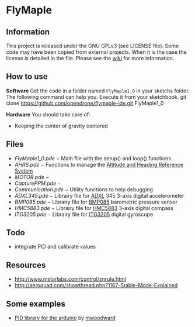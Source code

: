 FlyMaple
========

Information
-----------

This project is released under the GNU GPLv3 (see LICENSE file). Some code may have been copied from external projects. When it is the case the license is detailed in the file.
Please see the [wiki](http://wiki.open-drone.org/doku.php?id=flymaple) for more information.

How to use
----------

**Software**
Get the code in a folder named `FlyMaple1_0` in your sketchs folder. The following command can help you. Execute it from your sketchbook.
    git clone https://github.com/opendrone/flymaple-ide.git FlyMaple1_0

**Hardware**
You should take care of:
* Keeping the center of gravity centered <!-- be more precise here -->

Files
-----

* *FlyMaple1_0.pde* − Main file with the setup() and loop() functions
* *AHRS.pde* − Functions to manage the [Altitude and Heading Reference System](http://en.wikipedia.org/wiki/Attitude_and_heading_reference_system)
* *MOTOR.pde* − 
* *CapturePPM.pde* − 
* *Communication.pde* − Utility functions to help debugging
* *ADXL345.pde* − Librairy file for [ADXL](https://www.sparkfun.com/products/9836) 345 3-axis digital accelerometer
* *BMP085.pde* − Librairy file for [BMP085](https://www.sparkfun.com/products/9694) barometric pressure sensor
* *HMC5883.pde* − Librairy file for [HMC5883](https://www.sparkfun.com/products/10426) 3-axis digital compass
* *ITG3205.pde* − Librairy file for [ITG3205](http://www.flytron.com/sensors/160-itg3205-digital-gyro-breakout.html) digital gyroscope

Todo
----

* integrate PID and calibrate values

Resources
---------

* http://www.mstarlabs.com/control/znrule.html
* http://aeroquad.com/showthread.php?1167-Stable-Mode-Explained

Some examples
-------------

* [PID library for the arduino](https://github.com/mwoodward/Arduino-PID-Library/blob/master/PID_v1/Examples/PID_AdaptiveTunings/PID_AdaptiveTunings.pde) by [mwoodward](https://github.com/mwoodward)
